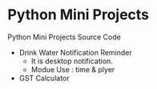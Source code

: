 # Python Mini Projects
Python Mini Projects Source Code
* Drink Water Notification Reminder
   * It is desktop notification.
   * Modue Use : time & plyer 
* GST Calculator 
